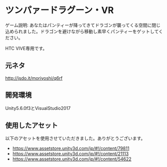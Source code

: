 # ツンパァードラグーン・VR

ゲーム説明: あなたはパンティーが降ってきてドラゴンが襲ってくる空間に閉じ込められました。ドラゴンを避けながら移動し素早くパンティーをゲットしてください。

HTC VIVE専用です。

## 元ネタ

http://jsdo.it/moriyoshi/q6rf

## 開発環境

Unity5.6.0f3とVisualStudio2017

## 使用したアセット

以下のアセットを使用させていただきました。ありがとうございます。

- https://www.assetstore.unity3d.com/jp/#!/content/79811
- https://www.assetstore.unity3d.com/jp/#!/content/21113
- https://www.assetstore.unity3d.com/jp/#!/content/54622

